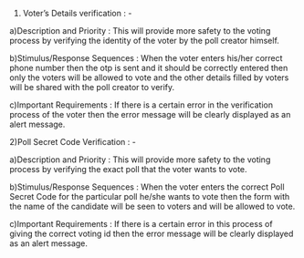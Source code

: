 

1) Voter’s Details verification : -

a)Description and Priority :
This will provide more safety to the voting process by verifying the identity of the voter by the poll creator himself.

b)Stimulus/Response Sequences :
When the voter enters his/her correct phone number then the otp is sent and it should be correctly entered then only the voters will be allowed to vote and the other details filled by voters will be shared with the poll creator to verify. 

c)Important Requirements :
If there is a certain error in the verification process of the voter then the error message will be clearly displayed as an alert message.

2)Poll Secret Code Verification : -

a)Description and Priority :
This will provide more safety to the voting process by verifying the exact poll that the voter wants to vote. 

b)Stimulus/Response Sequences :
When the voter enters the correct Poll Secret Code for the particular poll he/she wants to vote then the form with the name of the candidate will be seen to voters and will be allowed to vote. 

c)Important Requirements :
If there is a certain error in this process of giving the correct voting id then the error message will be clearly displayed as an alert message.
